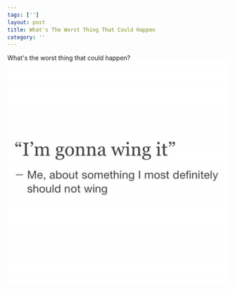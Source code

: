 ```yaml
---
tags: ['']
layout: post
title: What's The Worst Thing That Could Happen
category: ''
---
```

What's the worst thing that could happen?
![What is the worst thing that could happen?](/uploads/2015-12-16-whats-the-worst-thing-that-could-happen.jpg)
